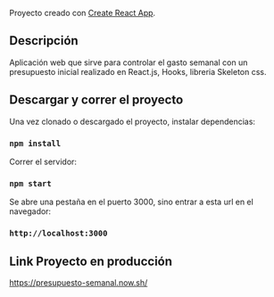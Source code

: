 Proyecto creado con [Create React App](https://github.com/facebook/create-react-app).

## Descripción

Aplicación web que sirve para controlar el gasto semanal con un presupuesto inicial realizado en React.js, Hooks, libreria Skeleton css.

## Descargar y correr el proyecto

Una vez clonado o descargado el proyecto, instalar dependencias:
### `npm install`

Correr el servidor:
### `npm start`

Se abre una pestaña en el puerto 3000, sino entrar a esta url en el navegador:
### `http://localhost:3000`

## Link Proyecto en producción
https://presupuesto-semanal.now.sh/

